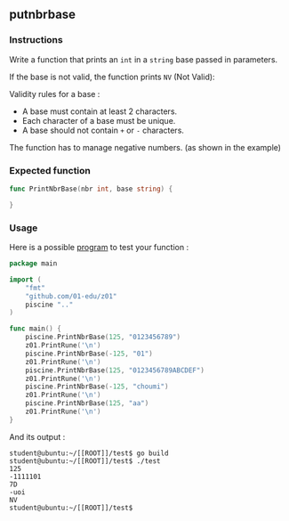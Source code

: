## putnbrbase

### Instructions

Write a function that prints an `int` in a `string` base passed in parameters.

If the base is not valid, the function prints `NV` (Not Valid):

Validity rules for a base :

-   A base must contain at least 2 characters.
-   Each character of a base must be unique.
-   A base should not contain `+` or `-` characters.

The function has to manage negative numbers. (as shown in the example)

### Expected function

```go
func PrintNbrBase(nbr int, base string) {

}
```

### Usage

Here is a possible [program](TODO-LINK) to test your function :

```go
package main

import (
	"fmt"
	"github.com/01-edu/z01"
	piscine ".."
)

func main() {
	piscine.PrintNbrBase(125, "0123456789")
	z01.PrintRune('\n')
	piscine.PrintNbrBase(-125, "01")
	z01.PrintRune('\n')
	piscine.PrintNbrBase(125, "0123456789ABCDEF")
	z01.PrintRune('\n')
	piscine.PrintNbrBase(-125, "choumi")
	z01.PrintRune('\n')
	piscine.PrintNbrBase(125, "aa")
	z01.PrintRune('\n')
}
```

And its output :

```console
student@ubuntu:~/[[ROOT]]/test$ go build
student@ubuntu:~/[[ROOT]]/test$ ./test
125
-1111101
7D
-uoi
NV
student@ubuntu:~/[[ROOT]]/test$
```
